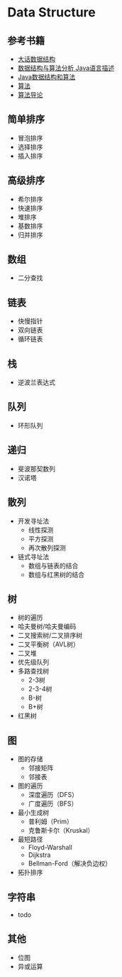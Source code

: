 # Data Structure

## 参考书籍

- [大话数据结构](https://book.douban.com/subject/6424904/) 
- [数据结构与算法分析 Java语言描述](https://book.douban.com/subject/3351237/)
- [Java数据结构和算法](https://book.douban.com/subject/1144007/)
- [算法](https://book.douban.com/subject/10432347/)
- [算法导论](https://book.douban.com/subject/1885170/)

## 简单排序

- 冒泡排序
- 选择排序
- 插入排序

## 高级排序

- 希尔排序
- 快速排序
- 堆排序
- 基数排序
- 归并排序

## 数组

- 二分查找

## 链表

- 快慢指针
- 双向链表
- 循环链表

## 栈

- 逆波兰表达式

## 队列

- 环形队列

## 递归

- 斐波那契数列
- 汉诺塔

## 散列

- 开发寻址法
  - 线性探测
  - 平方探测
  - 再次散列探测
- 链式寻址法
  - 数组与链表的结合
  - 数组与红黑树的结合

## 树
- 树的遍历
- 哈夫曼树/哈夫曼编码
- 二叉搜索树/二叉排序树
- 二叉平衡树（AVL树）
- 二叉堆
- 优先级队列
- 多路查找树
  - 2-3树
  - 2-3-4树
  - B-树
  - B+树
- 红黑树

## 图

- 图的存储
  - 邻接矩阵
  - 邻接表
- 图的遍历
  - 深度遍历（DFS）
  - 广度遍历（BFS）
- 最小生成树
  - 普利姆（Prim）
  - 克鲁斯卡尔（Kruskal）
- 最短路径
  - Floyd-Warshall
  - Dijkstra
  - Bellman-Ford（解决负边权）
- 拓扑排序
  
## 字符串

- todo

## 其他

- 位图
- 异或运算

